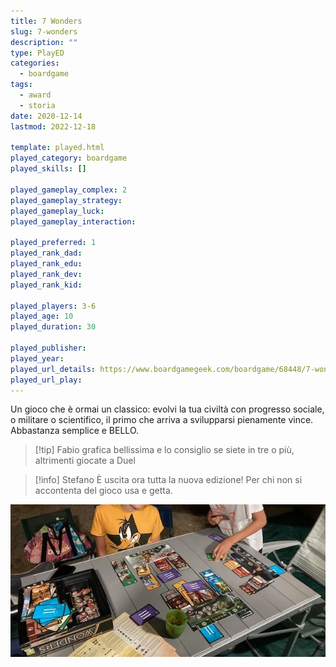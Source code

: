 ```yaml
---
title: 7 Wonders
slug: 7-wonders
description: ""
type: PlayED
categories:
  - boardgame
tags:
  - award
  - storia
date: 2020-12-14
lastmod: 2022-12-18

template: played.html
played_category: boardgame
played_skills: []

played_gameplay_complex: 2
played_gameplay_strategy: 
played_gameplay_luck: 
played_gameplay_interaction: 

played_preferred: 1
played_rank_dad: 
played_rank_edu: 
played_rank_dev: 
played_rank_kid: 

played_players: 3-6
played_age: 10
played_duration: 30

played_publisher: 
played_year: 
played_url_details: https://www.boardgamegeek.com/boardgame/68448/7-wonders
played_url_play: 
---
```


Un gioco che è ormai un classico: evolvi la tua civiltà con progresso sociale, o militare o scientifico, il primo che arriva a svilupparsi pienamente vince.
Abbastanza semplice e BELLO.

> [!tip] Fabio
> grafica bellissima e lo consiglio se siete in tre o più, altrimenti giocate a Duel

> [!info] Stefano
> È uscita ora tutta la nuova edizione! Per chi non si accontenta del gioco usa e getta.

![](../../assets/img/played/boardgame/7wonders.webp)
